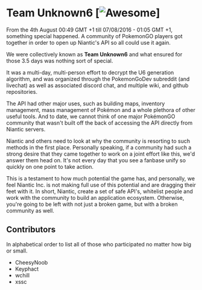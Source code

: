 # Team Unknown6 [![Awesome](https://cdn.rawgit.com/sindresorhus/awesome/d7305f38d29fed78fa85652e3a63e154dd8e8829/media/badge.svg)]

From the 4th August 00:49 GMT +1 till 07/08/2016 - 01:05 GMT +1, something special happened.
A community of PokemonGO players got together in order to open up Niantic's API so all could use it again.

We were collectively known as **Team Unknown6** and what ensured for those 3.5 days was nothing sort of special.

It was a multi-day, multi-person effort to decrypt the U6 generation algorithm, and was organized through the PokemonGoDev subreddit (and livechat) as well as associated discord chat, and multiple wiki, and github repositories.

The API had other major uses, such as building maps, inventory management, mass management of Pokémon and a whole plethora of other useful tools.
And to date, we cannot think of one major PokémonGO community that wasn't built off the back of accessing the API directly from Niantic servers.

Niantic and others need to look at why the community is resorting to such methods in the first place.
Personally speaking, if a community had such a strong desire that they came together to work on a joint effort like this, we'd answer them head on.
It's not every day that you see a fanbase unify so quickly on one point to take action.

This is a testament to how much potential the game has, and personally, we feel Niantic Inc. is not making full use of this potential and are dragging their feet with it.
In short, Niantic, create a set of safe API's, whitelist people and work with the community to build an application ecosystem.
Otherwise, you're going to be left with not just a broken game, but with a broken community as well.


## Contributors

In alphabetical order to list all of those who participated no matter how big or small.


* CheesyNoob
* Keyphact
* wchill
* xssc
